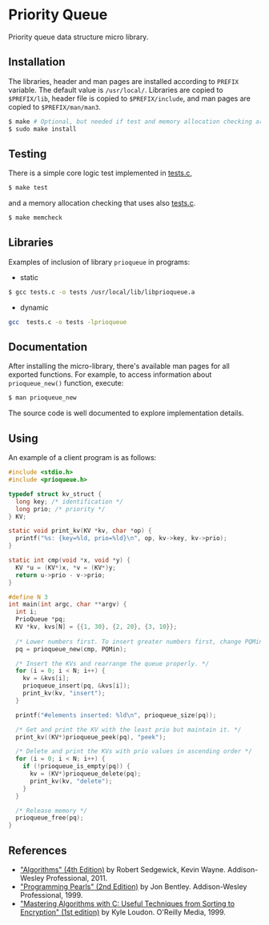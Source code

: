# Priority Queue

Priority queue data structure micro library.

## Installation

The libraries, header and man pages are installed according to `PREFIX` variable. 
The default value is `/usr/local/`. Libraries are copied to `$PREFIX/lib`, 
 header file is copied to `$PREFIX/include`, and man pages are copied 
 to `$PREFIX/man/man3`.

````sh
$ make # Optional, but needed if test and memory allocation checking are to performed.
$ sudo make install
````

## Testing

There is a simple core logic test implemented in [tests.c](tests.c),

````sh
$ make test
````

and a memory allocation checking that uses also [tests.c](tests.c).

````sh
$ make memcheck
````

## Libraries

Examples of inclusion of library `prioqueue` in programs:

- static
````sh
$ gcc tests.c -o tests /usr/local/lib/libprioqueue.a
````

- dynamic
````sh
gcc  tests.c -o tests -lprioqueue
````

## Documentation
After installing the micro-library, there's available 
man pages for all exported functions. For example, 
to access information about `prioqueue_new()` function, 
execute:

````sh
$ man prioqueue_new
````

The source code is well documented to explore 
implementation details.

## Using

An example of a client program is as follows:

````C
#include <stdio.h>
#include <prioqueue.h>

typedef struct kv_struct {
  long key; /* identification */
  long prio; /* priority */
} KV;

static void print_kv(KV *kv, char *op) {
  printf("%s: {key=%ld, prio=%ld}\n", op, kv->key, kv->prio);
}

static int cmp(void *x, void *y) {
  KV *u = (KV*)x, *v = (KV*)y;
  return u->prio - v->prio;
}

#define N 3
int main(int argc, char **argv) {
  int i;
  PrioQueue *pq;
  KV *kv, kvs[N] = {{1, 30}, {2, 20}, {3, 10}};
  
  /* Lower numbers first. To insert greater numbers first, change PQMin to PQMax. */
  pq = prioqueue_new(cmp, PQMin);

  /* Insert the KVs and rearrange the queue properly. */
  for (i = 0; i < N; i++) {
    kv = &kvs[i];
    prioqueue_insert(pq, &kvs[i]);
    print_kv(kv, "insert");
  }

  printf("#elements inserted: %ld\n", prioqueue_size(pq));

  /* Get and print the KV with the least prio but maintain it. */
  print_kv((KV*)prioqueue_peek(pq), "peek");

  /* Delete and print the KVs with prio values in ascending order */
  for (i = 0; i < N; i++) {
    if (!prioqueue_is_empty(pq)) {
      kv = (KV*)prioqueue_delete(pq);
      print_kv(kv, "delete");
    }
  }

  /* Release memory */
  prioqueue_free(pq);
}
````

## References

- ["Algorithms" (4th Edition)](https://www.amazon.com/Algorithms-4th-Robert-Sedgewick/dp/032157351X/ref=sr_1_1?dchild=1&keywords=sedgewick&qid=1612210852&sr=8-1) 
  by Robert Sedgewick, Kevin Wayne. Addison-Wesley Professional, 2011.
- ["Programming Pearls" (2nd Edition)](https://www.amazon.com/Programming-Pearls-2nd-Jon-Bentley/dp/0201657880/ref=sr_1_1?dchild=1&keywords=programming+pearls&qid=1612210954&sr=8-1)
  by Jon Bentley. Addison-Wesley Professional, 1999.
- ["Mastering Algorithms with C: Useful Techniques from Sorting to Encryption" (1st edition)](https://www.amazon.com/Mastering-Algorithms-C-Kyle-Loudon/dp/1565924533)
  by Kyle Loudon. O'Reilly Media, 1999.
